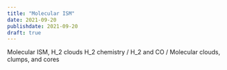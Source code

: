 ```yaml
---
title: "Molecular ISM"
date: 2021-09-20
publishdate: 2021-09-20
draft: true
---
```


Molecular ISM, H_2 clouds H_2 chemistry / H_2 and CO / Molecular clouds, clumps, and cores